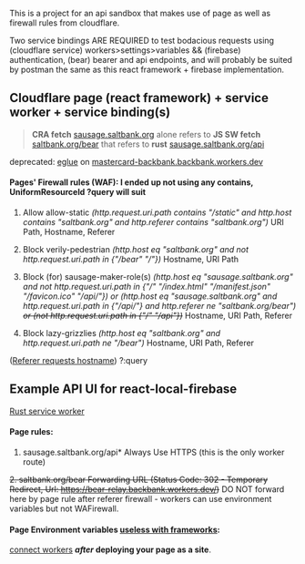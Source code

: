 This is a project for an api sandbox that makes use of page as well as firewall rules from cloudflare.

Two service bindings ARE REQUIRED to test bodacious requests using (cloudflare service) workers>settings>variables && (firebase) authentication, (bear) bearer and api endpoints, and will probably be suited by postman the same as this react framework + firebase implementation.

## Cloudflare page (react framework) + service worker + service binding(s)

> **CRA fetch** [sausage.saltbank.org](https://sausage.pages.dev) alone refers to **JS SW fetch** [saltbank.org/bear](https://saltbank.org/bear) that refers to **rust** [sausage.saltbank.org/api](https://sausage.saltbank.org/api)

deprecated: [eglue](https://github.com/NickCarducci/eglue/) on [mastercard-backbank.backbank.workers.dev](https://github.com/NickCarducci/mastercard-backbank)

#### Pages' Firewall rules (WAF): I ended up not using any contains, UniformResourceId ?query will suit

1. Allow
   allow-static _(http.request.uri.path contains "/static" and http.host contains "saltbank.org" and http.referer contains "saltbank.org")_
   URI Path, Hostname, Referer

1. Block
   verily-pedestrian _(http.host eq "saltbank.org" and not http.request.uri.path in {"/bear" "/"})_
   Hostname, URI Path

2. Block (for)
   sausage-maker-role(s) _(http.host eq "sausage.saltbank.org" and not http.request.uri.path in {"/" "/index.html" "/manifest.json" "/favicon.ico" "/api/"}) or (http.host eq "sausage.saltbank.org" and http.request.uri.path in {"/api/"} and http.referer ne "saltbank.org/bear") ~~or (not http.request.uri.path in {"/" "/api"})~~_
   Hostname, URI Path, Referer

3. Block
   lazy-grizzlies _(http.host eq "saltbank.org" and http.request.uri.path ne "/bear")_
   Hostname, URI Path, Referer

([Referer requests hostname](https://markethistory.quora.com/Is-a-host-name-not-the-responding-URL-1)) ?:query

## Example API UI for react-local-firebase

[Rust service worker](https://codesandbox.io/s/react-local-firebase-i7l8qe)

#### Page rules:

1. sausage.saltbank.org/api\*
   Always Use HTTPS (this is the only worker route)

~~2. saltbank.org/bear
   Forwarding URL (Status Code: 302 - Temporary Redirect, Url: https://bear-relay.backbank.workers.dev/)~~ DO NOT forward here by page rule after referer firewall - workers can use environment variables but not WAFirewall.

#### Page Environment variables [useless with frameworks](https://developers.cloudflare.com/pages/platform/build-configuration/):

[connect workers](https://github.com/jkup/cloudflare-docs/blob/14fb6a44328da68981121edee29e15abbe19e3c7/products/workers/src/content/cli-wrangler/commands.md) **_after_ deploying your page as a site**.
